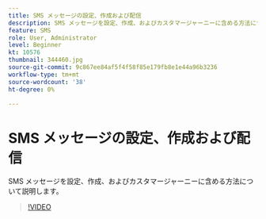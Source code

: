 ```yaml
---
title: SMS メッセージの設定、作成および配信
description: SMS メッセージを設定、作成、およびカスタマージャーニーに含める方法について説明します。
feature: SMS
role: User, Administrator
level: Beginner
kt: 10576
thumbnail: 344460.jpg
source-git-commit: 9c867ee84af5f4f58f85e179fb8e1e44a96b3236
workflow-type: tm+mt
source-wordcount: '38'
ht-degree: 0%

---
```


# SMS メッセージの設定、作成および配信

SMS メッセージを設定、作成、およびカスタマージャーニーに含める方法について説明します。

>[!VIDEO](https://video.tv.adobe.com/v/344460?quality=12&learn=on)
